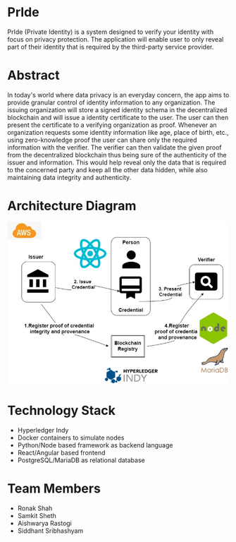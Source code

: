 # PrIde
  PrIde (Private Identity) is a system designed to verify your identity with focus on privacy protection. The application will enable user to only reveal part of their identity that is required by the third-party service provider.

# Abstract
  In today's world where data privacy is an everyday concern, the app aims to provide granular control of identity information to any organization. The issuing organization will store a signed identity schema in the decentralized blockchain and will issue a identity certificate to the user. The user can then present the certificate to a verifying organization as proof. Whenever an organization requests some identity information like age, place of birth, etc., using zero-knowledge proof the user can share only the required information with the verifier. The verifier can then validate the given proof from the decentralized blockchain thus being sure of the authenticity of the issuer and information. This would help reveal only the data that is required to the concerned party and keep all the other data hidden, while also maintaining data integrity and authenticity.

# Architecture Diagram
  ![Architecture Diagram](archDiag.jpg)

# Technology Stack
 - Hyperledger Indy
 - Docker containers to simulate nodes
 - Python/Node based framework as backend language
 - React/Angular based frontend
 - PostgreSQL/MariaDB as relational database

# Team Members
  - Ronak Shah
  - Samkit Sheth
  - Aishwarya Rastogi
  - Siddhant Sribhashyam
